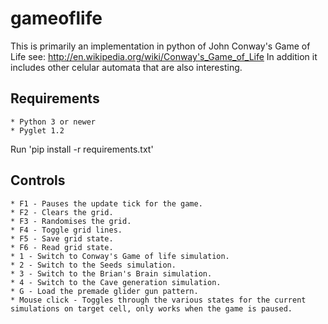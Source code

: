 gameoflife
==========

This is primarily an implementation in python of John Conway's Game of Life see: http://en.wikipedia.org/wiki/Conway's_Game_of_Life
In addition it includes other celular automata that are also interesting.

## Requirements

	* Python 3 or newer
	* Pyglet 1.2

Run 'pip install -r requirements.txt'

## Controls
	* F1 - Pauses the update tick for the game.
	* F2 - Clears the grid.
	* F3 - Randomises the grid.
	* F4 - Toggle grid lines.
	* F5 - Save grid state.
	* F6 - Read grid state.
	* 1 - Switch to Conway's Game of life simulation.
	* 2 - Switch to the Seeds simulation.
	* 3 - Switch to the Brian's Brain simulation.
	* 4 - Switch to the Cave generation simulation.
	* G - Load the premade glider gun pattern.
	* Mouse click - Toggles through the various states for the current simulations on target cell, only works when the game is paused.